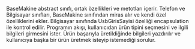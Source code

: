 BaseMakine abstract sınıfı, ortak özellikleri ve metotları içerir.
Telefon ve Bilgisayar sınıfları, BaseMakine sınıfından miras alır ve kendi özel özelliklerini ekler.
Bilgisayar sınıfında UsbGirisSayisi özelliği encapsulation ile kontrol edilir.
Programın akışı, kullanıcıdan ürün tipini seçmesini ve ilgili bilgileri girmesini ister.
Ürün başarıyla üretildiğinde bilgileri yazdırılır ve kullanıcıya başka bir ürün üretmek isteyip istemediği sorulur.
